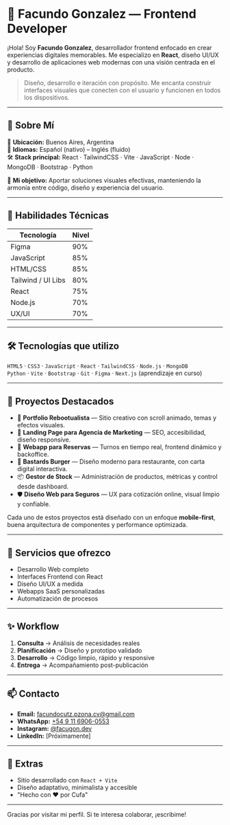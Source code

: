 # 💼 Facundo Gonzalez — Frontend Developer

¡Hola! Soy **Facundo Gonzalez**, desarrollador frontend enfocado en crear experiencias digitales memorables. Me especializo en **React**, diseño UI/UX y desarrollo de aplicaciones web modernas con una visión centrada en el producto.

> Diseño, desarrollo e iteración con propósito. Me encanta construir interfaces visuales que conecten con el usuario y funcionen en todos los dispositivos.

---

## 🚀 Sobre Mí

📍 **Ubicación:** Buenos Aires, Argentina  
💬 **Idiomas:** Español (nativo) – Inglés (fluido)  
🛠️ **Stack principal:** React · TailwindCSS · Vite · JavaScript · Node · MongoDB · Bootstrap · Python

🎯 **Mi objetivo:** Aportar soluciones visuales efectivas, manteniendo la armonía entre código, diseño y experiencia del usuario.

---

## 🧠 Habilidades Técnicas

| Tecnología        | Nivel |
|-------------------|-------|
| Figma             | 90%   |
| JavaScript        | 85%   |
| HTML/CSS          | 85%   |
| Tailwind / UI Libs| 80%   |
| React             | 75%   |
| Node.js           | 70%   |
| UX/UI             | 70%   |

---

## 🛠️ Tecnologías que utilizo

`HTML5` · `CSS3` · `JavaScript` · `React` · `TailwindCSS` · `Node.js` · `MongoDB`  
`Python` · `Vite` · `Bootstrap` · `Git` · `Figma` · `Next.js` (aprendizaje en curso)

---

## 📁 Proyectos Destacados

- 🔮 **Portfolio Rebootualista** — Sitio creativo con scroll animado, temas y efectos visuales.
- 💼 **Landing Page para Agencia de Marketing** — SEO, accesibilidad, diseño responsive.
- 📆 **Webapp para Reservas** — Turnos en tiempo real, frontend dinámico y backoffice.
- 🍔 **Bastards Burger** — Diseño moderno para restaurante, con carta digital interactiva.
- 📦 **Gestor de Stock** — Administración de productos, métricas y control desde dashboard.
- 🛡 **Diseño Web para Seguros** — UX para cotización online, visual limpio y confiable.

Cada uno de estos proyectos está diseñado con un enfoque **mobile-first**, buena arquitectura de componentes y performance optimizada.

---

## 💼 Servicios que ofrezco

- Desarrollo Web completo
- Interfaces Frontend con React
- Diseño UI/UX a medida
- Webapps SaaS personalizadas
- Automatización de procesos

---

## ✨ Workflow

1. **Consulta** → Análisis de necesidades reales  
2. **Planificación** → Diseño y prototipo validado  
3. **Desarrollo** → Código limpio, rápido y responsive  
4. **Entrega** → Acompañamiento post-publicación  

---

## 📫 Contacto

- **Email:** facundocutz.pzona.cv@gmail.com  
- **WhatsApp:** [+54 9 11 6906-0553](https://wa.me/5491169060553)  
- **Instagram:** [@facugon.dev](https://instagram.com/facugon.dev)  
- **LinkedIn:** [Próximamente]

---

## 🧩 Extras

- Sitio desarrollado con `React + Vite`  
- Diseño adaptativo, minimalista y accesible  
- "Hecho con ❤️ por Cufa"

---

Gracias por visitar mi perfil. Si te interesa colaborar, ¡escribime!
